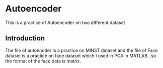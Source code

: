 # Autoencoder
This is a practice of Autoencoder on two different dataset
## Introduction
The file of autoenoder is a practice on MINST dataset and the file of Face dataset is a practice on face dataset which I used in PCA in MATLAB , so the format of the face data is matrix.
